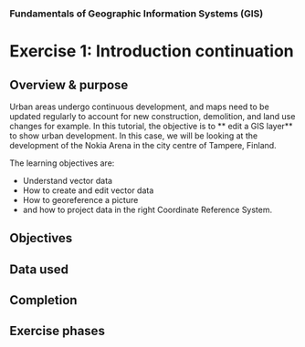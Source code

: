 ### Fundamentals of Geographic Information Systems (GIS)

# Exercise 1: Introduction continuation



## Overview & purpose
Urban areas undergo continuous development, and maps need to be updated regularly to account for new construction, demolition, and land use changes for example. In this tutorial, the objective is to ** edit a GIS layer** to show urban development. In this case, we will be looking at the development of the Nokia Arena in the city centre of Tampere, Finland. 

The learning objectives are:
- Understand vector data
- How to create and edit vector data
- How to georeference a picture
-  and how to project data in the right Coordinate Reference System. 

## Objectives

## Data used

## Completion

## Exercise phases




<!--stackedit_data:
eyJoaXN0b3J5IjpbLTEzOTM0NjUyMTEsMTE0NDMwNjkxMF19
-->